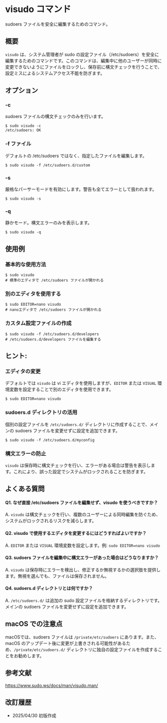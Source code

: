 # visudo コマンド

sudoers ファイルを安全に編集するためのコマンド。

## 概要

`visudo` は、システム管理者が sudo の設定ファイル（/etc/sudoers）を安全に編集するためのコマンドです。このコマンドは、編集中に他のユーザーが同時に変更できないようにファイルをロックし、保存前に構文チェックを行うことで、設定ミスによるシステムアクセス不能を防ぎます。

## オプション

### **-c**

sudoers ファイルの構文チェックのみを行います。

```console
$ sudo visudo -c
/etc/sudoers: OK
```

### **-f ファイル**

デフォルトの /etc/sudoers ではなく、指定したファイルを編集します。

```console
$ sudo visudo -f /etc/sudoers.d/custom
```

### **-s**

厳格なパーサーモードを有効にします。警告も全てエラーとして扱われます。

```console
$ sudo visudo -s
```

### **-q**

静かモード。構文エラーのみを表示します。

```console
$ sudo visudo -q
```

## 使用例

### 基本的な使用方法

```console
$ sudo visudo
# 標準のエディタで /etc/sudoers ファイルが開かれる
```

### 別のエディタを使用する

```console
$ sudo EDITOR=nano visudo
# nanoエディタで /etc/sudoers ファイルが開かれる
```

### カスタム設定ファイルの作成

```console
$ sudo visudo -f /etc/sudoers.d/developers
# /etc/sudoers.d/developers ファイルを編集する
```

## ヒント:

### エディタの変更

デフォルトでは `visudo` は vi エディタを使用しますが、`EDITOR` または `VISUAL` 環境変数を設定することで別のエディタを使用できます。

```console
$ sudo EDITOR=nano visudo
```

### sudoers.d ディレクトリの活用

個別の設定ファイルを `/etc/sudoers.d/` ディレクトリに作成することで、メインの sudoers ファイルを変更せずに設定を追加できます。

```console
$ sudo visudo -f /etc/sudoers.d/myconfig
```

### 構文エラーの防止

`visudo` は保存時に構文チェックを行い、エラーがある場合は警告を表示します。これにより、誤った設定でシステムがロックされることを防ぎます。

## よくある質問

#### Q1. なぜ直接 /etc/sudoers ファイルを編集せず、visudo を使うべきですか？
A. `visudo` は構文チェックを行い、複数のユーザーによる同時編集を防ぐため、システムがロックされるリスクを減らします。

#### Q2. visudo で使用するエディタを変更するにはどうすればよいですか？
A. `EDITOR` または `VISUAL` 環境変数を設定します。例: `sudo EDITOR=nano visudo`

#### Q3. sudoers ファイルを編集中に構文エラーがあった場合はどうなりますか？
A. `visudo` は保存時にエラーを検出し、修正するか無視するかの選択肢を提供します。無視を選んでも、ファイルは保存されません。

#### Q4. sudoers.d ディレクトリとは何ですか？
A. `/etc/sudoers.d/` は追加の sudo 設定ファイルを格納するディレクトリです。メインの sudoers ファイルを変更せずに設定を追加できます。

## macOS での注意点

macOSでは、sudoers ファイルは `/private/etc/sudoers` にあります。また、macOS のアップデート後に変更が上書きされる可能性があるため、`/private/etc/sudoers.d/` ディレクトリに独自の設定ファイルを作成することをお勧めします。

## 参考文献

https://www.sudo.ws/docs/man/visudo.man/

## 改訂履歴

- 2025/04/30 初版作成